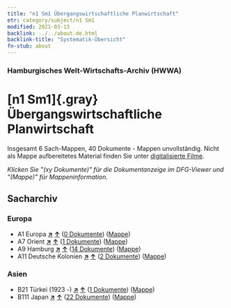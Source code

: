 ```yaml
---
title: "n1 Sm1 Übergangswirtschaftliche Planwirtschaft"
etr: category/subject/n1 Sm1
modified: 2021-03-13
backlink: ../../about.de.html
backlink-title: "Systematik-Übersicht"
fn-stub: about
---
```


### Hamburgisches Welt-Wirtschafts-Archiv (HWWA)
# [n1 Sm1]{.gray}&#8201; Übergangswirtschaftliche Planwirtschaft&#160; 




Insgesamt 6 Sach-Mappen, 40 Dokumente - Mappen unvollständig.
Nicht als Mappe aufbereitetes Material finden Sie unter [digitalisierte Filme](/film/h1_sh).

_Klicken Sie "(xy Dokumente)" für die Dokumentanzeige im DFG-Viewer und "(Mappe)" für Mappeninformation._

## Sacharchiv




### Europa

- A1 Europa [**&nearr;**](../../../geo/i/140892/about.de.html "Europa (alle Mappen)") [**&uarr;**](../../../geo/about.de.html#A1 "Ländersystematik") (<a href="https://pm20.zbw.eu/dfgview/sh/140892,144932" title="über: Europa : Übergangswirtschaftliche Planwirtschaft" target="_blank">0 Dokumente</a>) ([Mappe](../../../../folder/sh/1408xx/140892/1449xx/144932/about.de.html))
- A7 Orient [**&nearr;**](../../../geo/i/140902/about.de.html "Orient (alle Mappen)") [**&uarr;**](../../../geo/about.de.html#A7 "Ländersystematik") (<a href="https://pm20.zbw.eu/dfgview/sh/140902,144932" title="über: Orient : Übergangswirtschaftliche Planwirtschaft" target="_blank">1 Dokumente</a>) ([Mappe](../../../../folder/sh/1409xx/140902/1449xx/144932/about.de.html))
- A9 Hamburg [**&nearr;**](../../../geo/i/140905/about.de.html "Hamburg (alle Mappen)") [**&uarr;**](../../../geo/about.de.html#A9 "Ländersystematik") (<a href="https://pm20.zbw.eu/dfgview/sh/140905,144932" title="über: Hamburg : Übergangswirtschaftliche Planwirtschaft" target="_blank">14 Dokumente</a>) ([Mappe](../../../../folder/sh/1409xx/140905/1449xx/144932/about.de.html))
- A11 Deutsche Kolonien [**&nearr;**](../../../geo/i/140960/about.de.html "Deutsche Kolonien (alle Mappen)") [**&uarr;**](../../../geo/about.de.html#A11 "Ländersystematik") (<a href="https://pm20.zbw.eu/dfgview/sh/140960,144932" title="über: Deutsche Kolonien : Übergangswirtschaftliche Planwirtschaft" target="_blank">2 Dokumente</a>) ([Mappe](../../../../folder/sh/1409xx/140960/1449xx/144932/about.de.html))

### Asien

- B21 Türkei (1923 -) [**&nearr;**](../../../geo/i/141111/about.de.html "Türkei (1923 -) (alle Mappen)") [**&uarr;**](../../../geo/about.de.html#B21 "Ländersystematik") (<a href="https://pm20.zbw.eu/dfgview/sh/141111,144932" title="über: Türkei (1923 -) : Übergangswirtschaftliche Planwirtschaft" target="_blank">1 Dokumente</a>) ([Mappe](../../../../folder/sh/1411xx/141111/1449xx/144932/about.de.html))
- B111 Japan [**&nearr;**](../../../geo/i/141272/about.de.html "Japan (alle Mappen)") [**&uarr;**](../../../geo/about.de.html#B111 "Ländersystematik") (<a href="https://pm20.zbw.eu/dfgview/sh/141272,144932" title="über: Japan : Übergangswirtschaftliche Planwirtschaft" target="_blank">22 Dokumente</a>) ([Mappe](../../../../folder/sh/1412xx/141272/1449xx/144932/about.de.html))


